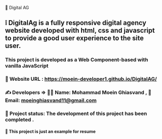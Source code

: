 📍 Digital AG

## ❕ DigitalAg is a fully responsive digital agency website developed with html, css and javascript to provide a good user experience to the site user.
### This project is developed as a Web Component-based with vanilla JavaScript 

### 🔗 Website URL : https://moein-developer1.github.io/DigitalAG/

### ✍ Developers => 👨‍💼 Name: Mohammad Moein Ghiasvand , 📧 Email: moeinghiasvand11@gmail.com

### 📝 Project status: The development of this project has been completed .

#### 📌 This project is just an example for resume
